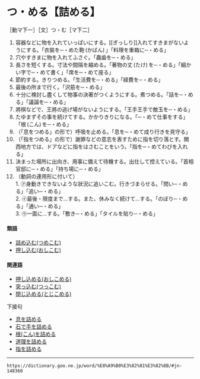 # つ・める【詰める】
［動マ下一］［文］つ・む［マ下二］

1.   容器などに物を入れていっぱいにする。[[ぎっしり]]入れてすきまがないようにする。「衣裝を─・めた鞄 (かばん) 」「料理を重箱に─・める」
2.   穴やすきまに物を入れてふさぐ。「蟲歯を─・める」
3.   長さを短くする。寸法や間隔を縮める。「著物の丈 (たけ) を─・める」「細かい字で─・めて書く」「席を─・めて座る」
4.   節約する。きりつめる。「生活費を─・める」「経費を─・める」
5.   最後の所まで行く。「沢筋を─・める」
6.   十分に検討し盡くして物事の決著がつくようにする。煮つめる。「話を─・める」「議論を─・める」
7.   將棋などで、王將の逃げ場がないようにする。「王手王手で敵玉を─・める」
8.   たゆまずその事を続けてする。かかりきりになる。「─・めて仕事をする」「根 (こん) を─・める」
9.   （「息をつめる」の形で）呼吸を止める。「息を─・めて成り行きを見守る」
10.   （「指をつめる」の形で）謝罪などの意志を表すために指を切り落とす。関西地方では、ドアなどに指をはさむことをいう。「指を─・めてわびを入れる」
11.   決まった場所に出向き、用事に備えて待機する。出仕して控えている。「首相官邸に─・める」「持ち場に─・める」
12.   （動詞の連用形に付いて）    
    1.  ㋐身動きできないような狀況に追いこむ。行きづまらせる。「問い─・める」「追い─・める」        
    2.  ㋑最後・限度まで…する。また、休みなく続けて…する。「のぼり─・める」「通い─・める」        
    3.  ㋒一面に…する。「敷き─・める」「タイルを貼り─・める」
        

#### 類語

-   [詰め込む(つめこむ)](https://dictionary.goo.ne.jp/word/%E8%A9%B0%E8%BE%BC%E3%82%80/#jn-148328)
-   [押し込む(おしこむ)](https://dictionary.goo.ne.jp/word/%E6%8A%BC%E8%BE%BC%E3%82%80/#jn-30993)

#### 関連語

-   [押し込める(おしこめる)](https://dictionary.goo.ne.jp/word/%E6%8A%BC%E8%BE%BC%E3%82%81%E3%82%8B/#jn-30995)
-   [突っ込む(つっこむ)](https://dictionary.goo.ne.jp/word/%E7%AA%81%E3%81%A3%E8%BE%BC%E3%82%80/#jn-147656)
-   [閉じ込める(とじこめる)](https://dictionary.goo.ne.jp/word/%E9%96%89%E8%BE%BC%E3%82%81%E3%82%8B/#jn-158817)

下接句

-   [息を詰める](https://dictionary.goo.ne.jp/word/%E6%81%AF%E3%82%92%E8%A9%B0%E3%82%81%E3%82%8B/#jn-10278)
-   [石で手を詰める](https://dictionary.goo.ne.jp/word/%E7%9F%B3%E3%81%A7%E6%89%8B%E3%82%92%E8%A9%B0%E3%82%81%E3%82%8B/#jn-11039)
-   [根(こん)を詰める](https://dictionary.goo.ne.jp/word/%E6%A0%B9%E3%82%92%E8%A9%B0%E3%82%81%E3%82%8B/#jn-83181)
-   [道理を詰める](https://dictionary.goo.ne.jp/word/%E9%81%93%E7%90%86%E3%82%92%E8%A9%B0%E3%82%81%E3%82%8B/#jn-157070)
-   [指を詰める](https://dictionary.goo.ne.jp/word/%E6%8C%87%E3%82%92%E8%A9%B0%E3%82%81%E3%82%8B/#jn-225617)

---
`https://dictionary.goo.ne.jp/word/%E8%A9%B0%E3%82%81%E3%82%8B/#jn-148360`